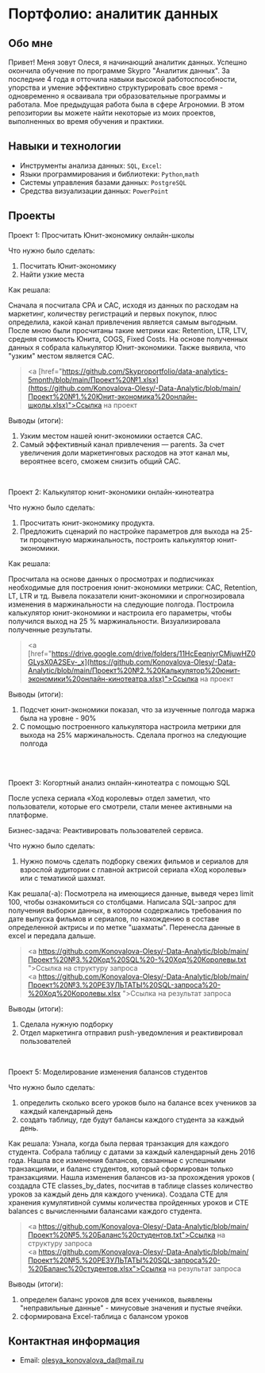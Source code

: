 # Портфолио: аналитик данных

## Обо мне 

Привет! Меня зовут Олеся, я начинающий аналитик данных. 
Успешно окончила обучение по программе Skypro "Аналитик данных". За последние 4 года я отточила навыки высокой работоспособности, упорства и умение эффективно структурировать свое время - одновременно я осваивала три образовательные программы и работала. Мое предыдущая работа была в сфере Агрономии. 
В этом репозитории вы можете найти некоторые из моих проектов, выполненных во время обучения и практики.
<br>

## Навыки и технологии
- Инструменты анализа данных: ``SQL``, ``Excel``: 
- Языки программирования и библиотеки: ``Python``,``math`` 
- Системы управления базами данных: ``PostgreSQL``
- Средства визуализации данных: ``PowerPoint``




## Проекты
<p> Проект 1: Просчитать Юнит-экономику онлайн-школы</p>
<p>Что нужно было сделать:<p>
<ol>
  <li>Посчитать Юнит-экономику</li>
  <li>Найти узкие места</li>
</ol>

<p>Как решала: 
<p>Сначала я посчитала CPA и CAC, исходя из данных по расходам на маркетинг, количеству регистраций и первых покупок, плюс определила, какой канал привлечения является самым выгодным. После мною были просчитаны такие метрики как: Retention, LTR, LTV, средняя стоимость Юнита, COGS, Fixed Costs. На основе полученных данных я собрала калькулятор Юнит-экономики. Также выявила, что "узким" местом является САС.<p>


> <a [href="https://github.com/Skyproportfolio/data-analytics-5month/blob/main/Проект%20№1.xlsx](https://github.com/Konovalova-Olesy/-Data-Analytic/blob/main/Проект%20№1.%20Юнит-экономика%20онлайн-школы.xlsx)">Ссылка на проект</a>

<p>Выводы (итоги):<p>
<ol>
  <li>Узким местом нашей юнит-экономики остается CAC.</li>
  <li>Самый эффективный канал привлечения — parents. За счет увеличения доли маркетинговых расходов на этот канал мы, вероятнее всего, сможем снизить общий CAC.</li>
</ol>
<br> 

<p> Проект 2: Калькулятор юнит-экономики онлайн-кинотеатра</p>
<p>Что нужно было сделать:<p>
<ol>
  <li>Просчитать юнит-экономику продукта.</li>
  <li>Предложить сценарий по настройке параметров для выхода на 25-ти процентную маржинальность, построить калькулятор юнит-экономики.</li>
</ol>

<p>Как решала:<p>
<p>Просчитала на основе данных о просмотрах и подписчиках необходимые для построения юнит-экономики метрики: САС, Retention, LT, LTR и тд. Вывела показатели юнит-экономики и спрогнозировала изменения в маржинальности на следующие полгода. Построила калькулятор юнит-экономики и настроила его параметры, чтобы получился выход на 25 % маржинальности. Визуализировала полученные результаты.<p>

> <a [href="https://drive.google.com/drive/folders/11HcEeqniyrCMjuwHZ0GLysX0A2SEv-_x](https://github.com/Konovalova-Olesy/-Data-Analytic/blob/main/Проект%20№2.%20Калькулятор%20юнит-экономики%20онлайн-кинотеатра.xlsx)">Ссылка на проект</a>
 
<p>Выводы (итоги):<p>
<ol>
  <li>Подсчет юнит-экономики показал, что за изученные полгода маржа была на уровне - 90%</li>
  <li>С помощью построенного калькулятора настроила метрики для выхода на 25% маржинальность. Сделала прогноз на следующие полгода</li>
</ol>
<br> 

<br> 
<p> Проект 3: Когортный анализ онлайн-кинотеатра с помощью SQL</p>
<p>После успеха сериала «Ход королевы» отдел заметил, что пользователи, которые его смотрели, стали менее активными на платформе.<p>
<p>Бизнес-задача: Реактивировать пользователей сервиса.<p>
<p>Что нужно было сделать:<p>
<ol>
  <li>Нужно помочь сделать подборку свежих фильмов и сериалов для взрослой аудитории с главной актрисой сериала «Ход королевы» или с тематикой шахмат.</li>
</ol>

<p>Как решала(-а): Посмотрела на имеющиеся данные, выведя через limit 100, чтобы ознакомиться со столбцами. Написала SQL-запрос для получения выборки данных, в котором содержались требования по дате выпуска фильмов и сериалов, по нахождению в составе определенной актрисы и по метке "шахматы". Перенесла данные в excel и передала дальше.<p>
                                                                         
> <a https://github.com/Konovalova-Olesy/-Data-Analytic/blob/main/Проект%20№3.%20Код%20SQL%20-%20Ход%20Королевы.txt ">Ссылка на структуру запроса</a>                                                 
> <a https://github.com/Konovalova-Olesy/-Data-Analytic/blob/main/Проект%20№3.%20РЕЗУЛЬТАТЫ%20SQL-запроса%20-%20Ход%20Королевы.xlsx ">Ссылка на результат запроса</a>

  <p>Выводы (итоги):<p>
<ol>
  <li>Сделала нужную подборку</li>
  <li>Отдел маркетинга отправил push-уведомления и реактивировал пользователей</li>
</ol>

<br> 


<p>Проект 5: Моделирование изменения балансов студентов</p> 
<p>Что нужно было сделать:<p>
<ol>
  <li>определить сколько всего уроков было на балансе всех учеников за каждый календарный день</li>
  <li>создать таблицу, где будут балансы каждого студента за каждый день.</li>
</ol>

<p>Как решала: Узнала, когда была первая транзакция для каждого студента. Собрала таблицу с датами за каждый календарный день 2016 года. Нашла все изменения балансов, связанные с успешными транзакциями, и баланс студентов, который сформирован только транзакциями. Нашла изменения балансов из-за прохождения уроков ( создадла CTE classes_by_dates, посчитав в таблице classes количество уроков за каждый день для каждого ученика). Создала CTE для хранения кумулятивной суммы количества пройденных уроков и CTE balances с вычисленными балансами каждого студента.<p>

> <a https://github.com/Konovalova-Olesy/-Data-Analytic/blob/main/Проект%20№5.%20Баланс%20студентов.txt">Ссылка на структуру запроса</a>             
> <a https://github.com/Konovalova-Olesy/-Data-Analytic/blob/main/Проект%20№5.%20РЕЗУЛЬТАТЫ%20SQL-запроса%20-%20Баланс%20студентов.xlsx">Ссылка на результат запроса</a>
 
 <p>Выводы (итоги):<p>
<ol>
  <li>определен баланс уроков для всех учеников, выявлены "неправильные данные" - минусовые значения и пустые ячейки.</li>
  <li>сформирована Exсel-таблица с балансом уроков</li>
</ol>

## Контактная информация
- Email: olesya_konovalova_da@mail.ru
